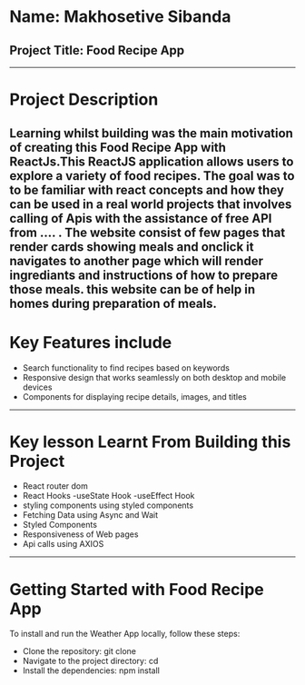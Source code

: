 
# Name: **Makhosetive Sibanda**
## Project Title: **Food Recipe App**
-----------------------------------------------------------------------------------------------------------------------------------------------------------------------
# Project Description 

Learning whilst building was the main motivation of creating this Food Recipe App with ReactJs.This ReactJS application allows users to explore a variety of food recipes. The goal was to to be familiar with react concepts and how they can be used in a real world projects that involves calling of Apis with the assistance of free API from .... . The website consist of few pages that render cards showing meals and onclick it navigates to another page which will render ingrediants and instructions of how to prepare those meals. this website can be of help in homes during preparation of meals.
-----------------------------------------------------------------------------------------------------------------------------------------------------------------------
# Key Features include
+ Search functionality to find recipes based on keywords
+ Responsive design that works seamlessly on both desktop and mobile devices
+ Components for displaying recipe details, images, and titles
-----------------------------------------------------------------------------------------------------------------------------------------------------------------------
# Key lesson Learnt From Building this Project

+ React router dom
+ React Hooks
-useState Hook
-useEffect Hook
+ styling components using styled components 
+ Fetching Data using Async and Wait
+ Styled Components
+ Responsiveness of Web pages
+ Api calls using AXIOS
-----------------------------------------------------------------------------------------------------------------------------------------------------------------------
# Getting Started with Food Recipe App
To install and run the Weather App locally, follow these steps:
+ Clone the repository: git clone 
+ Navigate to the project directory: cd 
+ Install the dependencies: npm install
